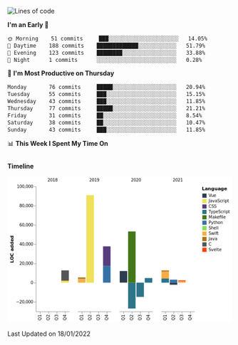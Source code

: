<!--START_SECTION:waka-->
![Lines of code](https://img.shields.io/badge/From%20Hello%20World%20I%27ve%20Written-191%20Thousand%20lines%20of%20code-blue)

**I'm an Early 🐤** 

```text
🌞 Morning    51 commits     ███░░░░░░░░░░░░░░░░░░░░░░   14.05% 
🌆 Daytime    188 commits    █████████████░░░░░░░░░░░░   51.79% 
🌃 Evening    123 commits    ████████░░░░░░░░░░░░░░░░░   33.88% 
🌙 Night      1 commits      ░░░░░░░░░░░░░░░░░░░░░░░░░   0.28%

```
📅 **I'm Most Productive on Thursday** 

```text
Monday       76 commits     █████░░░░░░░░░░░░░░░░░░░░   20.94% 
Tuesday      55 commits     ███░░░░░░░░░░░░░░░░░░░░░░   15.15% 
Wednesday    43 commits     ███░░░░░░░░░░░░░░░░░░░░░░   11.85% 
Thursday     77 commits     █████░░░░░░░░░░░░░░░░░░░░   21.21% 
Friday       31 commits     ██░░░░░░░░░░░░░░░░░░░░░░░   8.54% 
Saturday     38 commits     ██░░░░░░░░░░░░░░░░░░░░░░░   10.47% 
Sunday       43 commits     ███░░░░░░░░░░░░░░░░░░░░░░   11.85%

```


📊 **This Week I Spent My Time On** 

```text
```

**Timeline**

![Chart not found](https://raw.githubusercontent.com/johann-lr/johann-lr/master/charts/bar_graph.png) 


 Last Updated on 18/01/2022
<!--END_SECTION:waka-->
